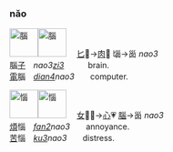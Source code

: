 
### nǎo
<img id=腦 alt=腦 height=50 src=https://f.2cn.cn/hanzi/svg/8166.svg><img alt=腦 height=50 src=https://f.2cn.cn/a/zi-svg/5318swjz54633.svg>　
<ruby>[匕]()🥄→[肉]()🥩<br>匘→𡿺 _nao3_</ruby>   
腦[子]()　_nao3[zi3]()_　　　brain.    
[電]()腦　_[dian4]()nao3_　　computer.   

<img id=惱 alt=惱 height=50 src=https://f.2cn.cn/hanzi/svg/60F1.svg><img alt=惱 height=50 src=https://f.2cn.cn/a/zi-svg/36F4_8360swjz54653.svg>　
<ruby>[女]()👩🏻→[心]()💗<br>[腦]()→𡿺 _nao3_</ruby>   
[煩]()惱　_[fan2]()nao3_　　annoyance.    
[苦]()惱　_[ku3]()nao3_　　distress.  
